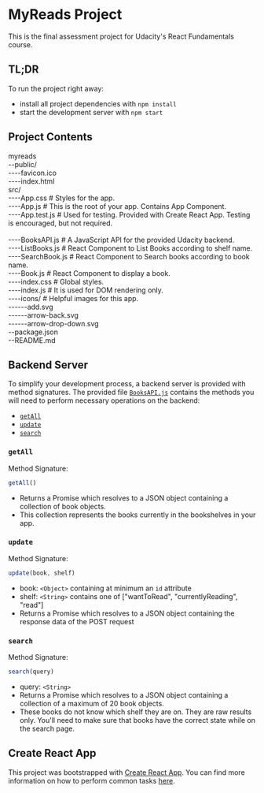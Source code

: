 # MyReads Project

This is the final assessment project for Udacity's React Fundamentals course.

## TL;DR 

To run the project right away:

* install all project dependencies with `npm install`
* start the development server with `npm start`

## Project Contents
myreads<br/>
--public/<br/>
		----favicon.ico<br/>
		----index.html<br/>
	src/<br/>
		----App.css # Styles for the app.<br/>
		----App.js # This is the root of your app. Contains App Component.<br/>
		----App.test.js # Used for testing. Provided with Create React App. Testing is encouraged, but not required.<br/>		
		----BooksAPI.js # A JavaScript API for the provided Udacity backend.<br/>
		----ListBooks.js # React Component to List Books according to shelf name.<br/>
		----SearchBook.js # React Component to Search books according to book name.<br/>
		----Book.js # React Component to display a book.<br/>
		----index.css # Global styles.<br/>
		----index.js # It is used for DOM rendering only.<br/>
		----icons/ # Helpful images for this app.<br/>
			------add.svg<br/>
			------arrow-back.svg<br/>
			------arrow-drop-down.svg	<br/>
	--package.json<br/>
	--README.md<br/>

 

## Backend Server

To simplify your development process, a backend server is provided with method signatures. The provided file [`BooksAPI.js`](src/BooksAPI.js) contains the methods you will need to perform necessary operations on the backend:

* [`getAll`](#getall)
* [`update`](#update)
* [`search`](#search)

### `getAll`

Method Signature:

```js
getAll()
```

* Returns a Promise which resolves to a JSON object containing a collection of book objects.
* This collection represents the books currently in the bookshelves in your app.

### `update`

Method Signature:

```js
update(book, shelf)
```

* book: `<Object>` containing at minimum an `id` attribute
* shelf: `<String>` contains one of ["wantToRead", "currentlyReading", "read"]  
* Returns a Promise which resolves to a JSON object containing the response data of the POST request

### `search`

Method Signature:

```js
search(query)
```

* query: `<String>`
* Returns a Promise which resolves to a JSON object containing a collection of a maximum of 20 book objects.
* These books do not know which shelf they are on. They are raw results only. You'll need to make sure that books have the correct state while on the search page.


## Create React App

This project was bootstrapped with [Create React App](https://github.com/facebookincubator/create-react-app). You can find more information on how to perform common tasks [here](https://github.com/facebookincubator/create-react-app/blob/master/packages/react-scripts/template/README.md).

